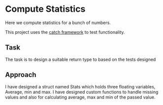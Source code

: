 # Compute Statistics

Here we compute statistics for a bunch of numbers.

This project uses the
[catch framework](https://github.com/catchorg/Catch2/blob/master/docs/tutorial.md#top)
to test functionality.

## Task

The task is to design a suitable return type to based on the tests designed

## Approach

I have designed a struct named Stats which holds three floating variables,
Average, min and max. I have designed custom functions to handle missing
values and also for calculating average, max and min of the passed value.